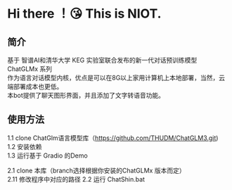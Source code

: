 # Hi there ！😘 This is NIOT.

## 简介
基于 智谱AI和清华大学 KEG 实验室联合发布的新一代对话预训练模型 ChatGLMx 系列  
作为语言对话模型内核，优点是可以在8G以上家用计算机上本地部署，当然，云端部署成本也更低。  
本bot提供了聊天图形界面，并且添加了文字转语音功能。

## 使用方法
1.1 clone ChatGlm语言模型库（https://github.com/THUDM/ChatGLM3.git)   
1.2 安装依赖  
1.3 运行基于 Gradio 的Demo  

2.1 clone 本库（branch选择根据你安装的ChatGLMx 版本而定）  
2.11 修改程序中对应的路径
2.2 运行 ChatShin.bat




